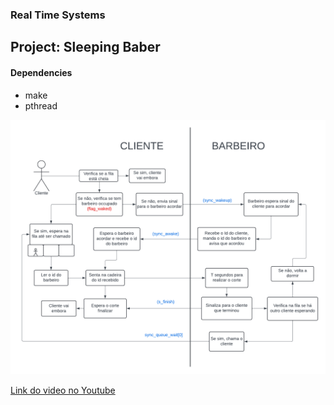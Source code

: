 <h3> Real Time Systems </h3>
<h2> Project: Sleeping Baber </h2>

<h4>Dependencies</h4>
<ul>
    <li> make
    <li> pthread
</ul>

![Diagrama](img/Diagram.png)
 
[Link do video no Youtube](https://youtu.be/zURhDanFUwM)
